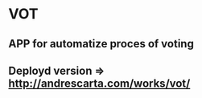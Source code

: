 # VOT
## APP for automatize proces of voting 
## Deployd version => http://andrescarta.com/works/vot/
